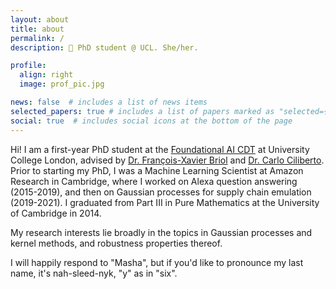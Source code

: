 ```yaml
---
layout: about
title: about
permalink: /
description: 📍 PhD student @ UCL. She/her.

profile:
  align: right
  image: prof_pic.jpg

news: false  # includes a list of news items
selected_papers: true # includes a list of papers marked as "selected={true}"
social: true  # includes social icons at the bottom of the page
---
```


Hi! I am a first-year PhD student at the [Foundational AI CDT](http://www.ucl.ac.uk/ai-centre/) at University College London, advised by [Dr. François-Xavier Briol](http://fxbriol.github.io/) and [Dr. Carlo Ciliberto](http://cciliber.github.io/). Prior to starting my PhD, I was a Machine Learning Scientist at Amazon Research in Cambridge, where I worked on Alexa question answering (2015-2019), and then on Gaussian processes for supply chain emulation (2019-2021). I graduated from Part III in Pure Mathematics at the University of Cambridge in 2014.

My research interests lie broadly in the topics in Gaussian processes and kernel methods, and robustness properties thereof.

I will happily respond to "Masha", but if you'd like to pronounce my last name, it's nah-sleed-nyk, "y" as in "six".
